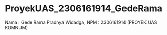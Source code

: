 # ProyekUAS_2306161914_GedeRama
Nama : Gede Rama Pradnya Widadga, NPM : 2306161914 (PROYEK UAS KOMNUM)
